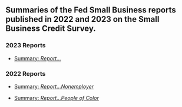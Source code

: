 <br>

## Summaries of the Fed Small Business reports published in 2022 and 2023 on the Small Business Credit Survey.

### 2023 Reports

- [Summary: *Report...*](https://dsofe.github.io/lit_notes/repo/review-employer-firms-2023.html)  


### 2022 Reports

- [Summary: *Report...Nonemployer*](https://dsofe.github.io/lit_notes/repo/review-nonemployer-firms-2023.html)  

- [Summary: *Report...People of Color*](https://dsofe.github.io/lit_notes/repo/review-firms-owned-poc-2022.html)  
